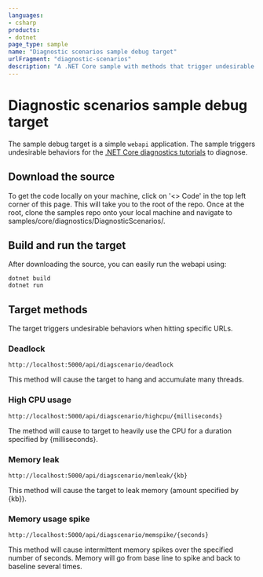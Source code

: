 ```yaml
---
languages:
- csharp
products:
- dotnet
page_type: sample
name: "Diagnostic scenarios sample debug target"
urlFragment: "diagnostic-scenarios"
description: "A .NET Core sample with methods that trigger undesirable behaviors to diagnose."
---
```

# Diagnostic scenarios sample debug target

The sample debug target is a simple `webapi` application. The sample triggers undesirable behaviors for the [.NET Core diagnostics tutorials](https://docs.microsoft.com/dotnet/core/diagnostics/index#net-core-diagnostics-tutorials) to diagnose.

## Download the source

To get the code locally on your machine, click on '<> Code' in the top left corner of this page. This will take you to the root of the repo. Once at the root, clone the samples repo onto your local machine and navigate to samples/core/diagnostics/DiagnosticScenarios/.

## Build and run the target

After downloading the source, you can easily run the webapi using:

```dotnetcli
dotnet build
dotnet run
```

## Target methods

The target triggers undesirable behaviors when hitting specific URLs.

### Deadlock

```http
http://localhost:5000/api/diagscenario/deadlock
```

This method will cause the target to hang and accumulate many threads.

### High CPU usage

```http
http://localhost:5000/api/diagscenario/highcpu/{milliseconds}
```

The method will cause to target to heavily use the CPU for a duration specified by {milliseconds}.

### Memory leak

```http
http://localhost:5000/api/diagscenario/memleak/{kb}
```

This method will cause the target to leak memory (amount specified by {kb}).

### Memory usage spike

```http
http://localhost:5000/api/diagscenario/memspike/{seconds}
```

This method will cause intermittent memory spikes over the specified number of seconds. Memory will go from base line to spike and back to baseline several times.





